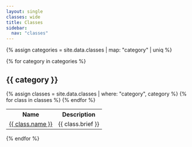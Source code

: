 ```yaml
---
layout: single
classes: wide
title: Classes
sidebar:
  nav: "classes"
---
```


{% assign categories = site.data.classes | map: "category" | uniq %}

{% for category in categories %}
  <h2>{{ category }}</h2>

  <table>
    <tr>
      <th>Name</th>
      <th>Description</th>
    </tr>
  {% assign classes = site.data.classes | where: "category", category %}
  {% for class in classes %}
    <tr>
      <td>
        <a href="{% link {{ class.name | slugify }}.html %}">{{ class.name }}</a>
      </td>
    <td>{{ class.brief }}</td>
    </tr>
  {% endfor %}
  </table>
{% endfor %}